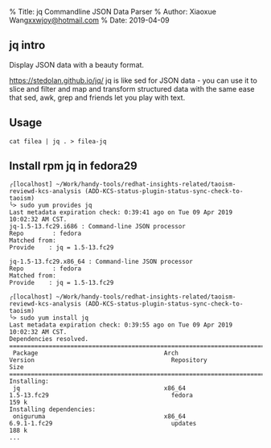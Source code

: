 % Title:       jq Commandline JSON Data Parser
% Author:      Xiaoxue Wang<xxwjoy@hotmail.com>
% Date:        2019-04-09

## jq intro

Display JSON data with a beauty format.

https://stedolan.github.io/jq/
jq is like sed for JSON data - you can use it to slice and filter and map and transform structured data with the same ease that sed, awk, grep and friends let you play with text.

## Usage
`cat filea | jq . > filea-jq`

## Install rpm jq in fedora29
~~~
╭[localhost] ~/Work/handy-tools/redhat-insights-related/taoism-reviewd-kcs-analysis (ADD-KCS-status-plugin-status-sync-check-to-taoism)
╰> sudo yum provides jq
Last metadata expiration check: 0:39:41 ago on Tue 09 Apr 2019 10:02:32 AM CST.
jq-1.5-13.fc29.i686 : Command-line JSON processor
Repo        : fedora
Matched from:
Provide    : jq = 1.5-13.fc29

jq-1.5-13.fc29.x86_64 : Command-line JSON processor
Repo        : fedora
Matched from:
Provide    : jq = 1.5-13.fc29

╭[localhost] ~/Work/handy-tools/redhat-insights-related/taoism-reviewd-kcs-analysis (ADD-KCS-status-plugin-status-sync-check-to-taoism)
╰> sudo yum install jq
Last metadata expiration check: 0:39:55 ago on Tue 09 Apr 2019 10:02:32 AM CST.
Dependencies resolved.
=============================================================================================================================================================================
 Package                                   Arch                                   Version                                      Repository                               Size
=============================================================================================================================================================================
Installing:
 jq                                        x86_64                                 1.5-13.fc29                                  fedora                                  159 k
Installing dependencies:
 oniguruma                                 x86_64                                 6.9.1-1.fc29                                 updates                                 188 k
...
~~~
